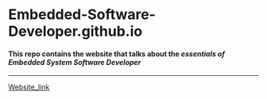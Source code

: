 # Embedded-Software-Developer.github.io

#### This repo contains the website that talks about the ***essentials of Embedded System Software Developer***

***

[Website_link](https://winnergetsyou.github.io/Embedded-Software-Developer.github.io/)
